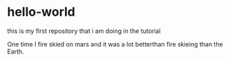 # hello-world
this is my first repository  that i am doing in the tutorial

One time I fire skied on mars and it was a lot  betterthan fire skieing than the Earth.
